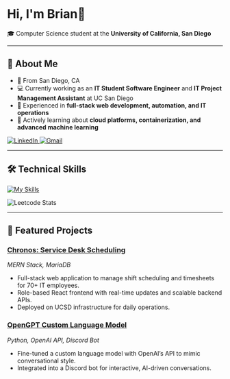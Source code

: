 # Hi, I'm Brian👋

🎓 Computer Science student at the **University of California, San Diego** 

---

## 🚀 About Me
- 📍 From San Diego, CA 
- 💻 Currently working as an **IT Student Software Engineer** and **IT Project Management Assistant** at UC San Diego
- 🔧 Experienced in **full-stack web development, automation, and IT operations**  
- 🌱 Actively learning about **cloud platforms, containerization, and advanced machine learning**

<a href="https://linkedin.com/in/brian-gasca" target="blank">
  <img src="https://skillicons.dev/icons?i=linkedin" alt="LinkedIn"/>
</a>
<a href="mailto:gasca.brian11@gmail.com" target="blank">
  <img src="https://skillicons.dev/icons?i=gmail" alt="Gmail"/>
</a>

---

## 🛠️ Technical Skills
[![My Skills](https://skillicons.dev/icons?i=react,mongodb,express,nodejs,py,cpp,java,js,docker,aws,git,github)](https://skillicons.dev)

![Leetcode Stats](https://leetcard.jacoblin.cool/briiiin?ext=heatmap)



---

## 📂 Featured Projects
### [Chronos: Service Desk Scheduling](#)  
*MERN Stack, MariaDB*  
- Full-stack web application to manage shift scheduling and timesheets for 70+ IT employees.  
- Role-based React frontend with real-time updates and scalable backend APIs.  
- Deployed on UCSD infrastructure for daily operations.  

### [OpenGPT Custom Language Model](#)  
*Python, OpenAI API, Discord Bot*  
- Fine-tuned a custom language model with OpenAI’s API to mimic conversational style.  
- Integrated into a Discord bot for interactive, AI-driven conversations.  
